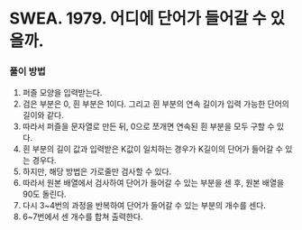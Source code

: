 # SWEA. 1979. 어디에 단어가 들어갈 수 있을까.

### 풀이 방법 <br>

1. 퍼즐 모양을 입력받는다.
2. 검은 부분은 0, 흰 부분은 1이다. 그리고 흰 부분의 연속 길이가 입력 가능한 단어의 길이와 같다.
3. 따라서 퍼즐을 문자열로 만든 뒤, 0으로 쪼개면 연속된 흰 부분을 모두 구할 수 있다.
4. 흰 부분의 길이 값과 입력받은 K값이 일치하는 경우가 K길이의 단어가 들어갈 수 있는 경우다.
5. 하지만, 해당 방법은 가로줄만 검사할 수 있다.
6. 따라서 원본 배열에서 검사하여 단어가 들어갈 수 있는 부분을 센 후, 원본 배열을 90도 돌린다.
7. 다시 3~4번의 과정을 반복하여 단어가 들어갈 수 있는 부분의 개수를 센다.
8. 6~7번에서 센 개수를 합쳐 출력한다.